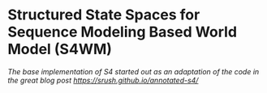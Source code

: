 # Structured State Spaces for Sequence Modeling Based World Model (S4WM)

*The base implementation of S4 started out as an adaptation of the code in the great blog post https://srush.github.io/annotated-s4/*


